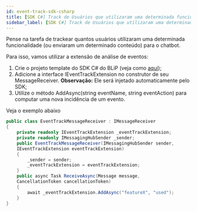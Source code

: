 ```yaml
---
id: event-track-sdk-csharp
title: [SDK C#] Track de Usuários que utilizaram uma determinada funcionalidade
sidebar_label: [SDK C#] Track de Usuários que utilizaram uma determinada funcionalidade
---
```


Pense na tarefa de trackear quantos usuários utilizaram uma determinada funcionalidade (ou enviaram um determinado conteúdo) para o chatbot.

Para isso, vamos utilizar a extensão de análise de eventos:

1. Crie o projeto template do SDK C# do BLiP (veja como [aqui](https://github.com/takenet/blip-sdk-csharp));
2. Adicione a interface IEventTrackExtension no construtor de seu MessageReceiver. **Observação:** Ele será injetado automaticamente pelo SDK;
3. Utilize o método AddAsync(string eventName, string eventAction) para computar uma nova incidência de um evento.

Veja o exemplo abaixo

```csharp
public class EventTrackMessageReceiver : IMessageReceiver
{
    private readonly IEventTrackExtension _eventTrackExtension;
    private readonly IMessagingHubSender _sender;
    public EventTrackMessageReceiver(IMessagingHubSender sender,
    IEventTrackExtension eventTrackExtension)
    {
        _sender = sender;
        _eventTrackExtension = eventTrackExtension;
    }
    public async Task ReceiveAsync(Message message,
    CancellationToken cancellationToken)
    {
        await _eventTrackExtension.AddAsync("featureX", "used");
    }
}
```

<!-- Rating frame -->
<script type="text/javascript" src="/scripts/rating.js"></script>